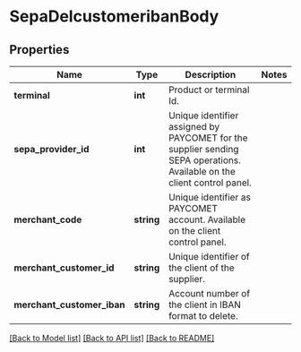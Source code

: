 # SepaDelcustomeribanBody

## Properties
Name | Type | Description | Notes
------------ | ------------- | ------------- | -------------
**terminal** | **int** | Product or terminal Id. | 
**sepa_provider_id** | **int** | Unique identifier assigned by PAYCOMET for the supplier sending SEPA operations. Available on the client control panel. | 
**merchant_code** | **string** | Unique identifier as PAYCOMET account. Available on the client control panel. | 
**merchant_customer_id** | **string** | Unique identifier of the client of the supplier. | 
**merchant_customer_iban** | **string** | Account number of the client in IBAN format to delete. | 

[[Back to Model list]](../../README.md#documentation-for-models) [[Back to API list]](../../README.md#documentation-for-api-endpoints) [[Back to README]](../../README.md)

